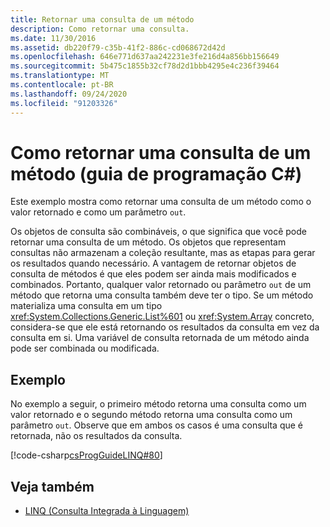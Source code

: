 ```yaml
---
title: Retornar uma consulta de um método
description: Como retornar uma consulta.
ms.date: 11/30/2016
ms.assetid: db220f79-c35b-41f2-886c-cd068672d42d
ms.openlocfilehash: 646e771d637aa242231e3fe216d4a856bb156649
ms.sourcegitcommit: 5b475c1855b32cf78d2d1bbb4295e4c236f39464
ms.translationtype: MT
ms.contentlocale: pt-BR
ms.lasthandoff: 09/24/2020
ms.locfileid: "91203326"
---
```

# <a name="how-to-return-a-query-from-a-method-c-programming-guide"></a>Como retornar uma consulta de um método (guia de programação C#)

Este exemplo mostra como retornar uma consulta de um método como o valor retornado e como um parâmetro `out`.  
  
 Os objetos de consulta são combináveis, o que significa que você pode retornar uma consulta de um método. Os objetos que representam consultas não armazenam a coleção resultante, mas as etapas para gerar os resultados quando necessário. A vantagem de retornar objetos de consulta de métodos é que eles podem ser ainda mais modificados e combinados. Portanto, qualquer valor retornado ou parâmetro `out` de um método que retorna uma consulta também deve ter o tipo. Se um método materializa uma consulta em um tipo <xref:System.Collections.Generic.List%601> ou <xref:System.Array> concreto, considera-se que ele está retornando os resultados da consulta em vez da consulta em si. Uma variável de consulta retornada de um método ainda pode ser combinada ou modificada.  
  
## <a name="example"></a>Exemplo  

 No exemplo a seguir, o primeiro método retorna uma consulta como um valor retornado e o segundo método retorna uma consulta como um parâmetro `out`. Observe que em ambos os casos é uma consulta que é retornada, não os resultados da consulta.  
  
 [!code-csharp[csProgGuideLINQ#80](~/samples/snippets/csharp/concepts/linq/how-to-return-a-query-from-a-method_1.cs)]  

## <a name="see-also"></a>Veja também

- [LINQ (Consulta Integrada à Linguagem)](index.md)
